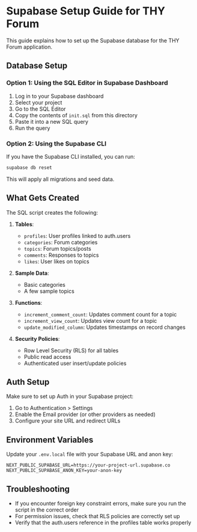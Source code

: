 # Supabase Setup Guide for THY Forum

This guide explains how to set up the Supabase database for the THY Forum application.

## Database Setup

### Option 1: Using the SQL Editor in Supabase Dashboard

1. Log in to your Supabase dashboard
2. Select your project
3. Go to the SQL Editor
4. Copy the contents of `init.sql` from this directory
5. Paste it into a new SQL query
6. Run the query

### Option 2: Using the Supabase CLI

If you have the Supabase CLI installed, you can run:

```bash
supabase db reset
```

This will apply all migrations and seed data.

## What Gets Created

The SQL script creates the following:

1. **Tables**:

   - `profiles`: User profiles linked to auth.users
   - `categories`: Forum categories
   - `topics`: Forum topics/posts
   - `comments`: Responses to topics
   - `likes`: User likes on topics

2. **Sample Data**:

   - Basic categories
   - A few sample topics

3. **Functions**:

   - `increment_comment_count`: Updates comment count for a topic
   - `increment_view_count`: Updates view count for a topic
   - `update_modified_column`: Updates timestamps on record changes

4. **Security Policies**:
   - Row Level Security (RLS) for all tables
   - Public read access
   - Authenticated user insert/update policies

## Auth Setup

Make sure to set up Auth in your Supabase project:

1. Go to Authentication > Settings
2. Enable the Email provider (or other providers as needed)
3. Configure your site URL and redirect URLs

## Environment Variables

Update your `.env.local` file with your Supabase URL and anon key:

```
NEXT_PUBLIC_SUPABASE_URL=https://your-project-url.supabase.co
NEXT_PUBLIC_SUPABASE_ANON_KEY=your-anon-key
```

## Troubleshooting

- If you encounter foreign key constraint errors, make sure you run the script in the correct order
- For permission issues, check that RLS policies are correctly set up
- Verify that the auth.users reference in the profiles table works properly

